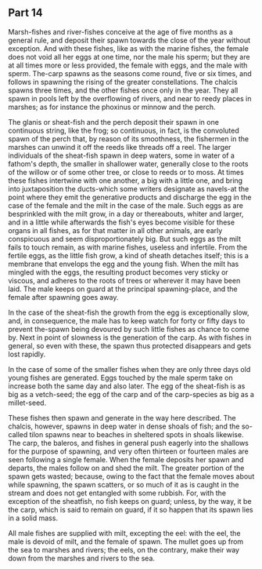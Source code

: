 ## Part 14

Marsh-fishes and river-fishes conceive at the age of five months as a general rule, and deposit their spawn towards the close of the year without exception.
And with these fishes, like as with the marine fishes, the female does not void all her eggs at one time, nor the male his sperm; but they are at all times more or less provided, the female with eggs, and the male with sperm.
The-carp spawns as the seasons come round, five or six times, and follows in spawning the rising of the greater constellations.
The chalcis spawns three times, and the other fishes once only in the year.
They all spawn in pools left by the overflowing of rivers, and near to reedy places in marshes; as for instance the phoxinus or minnow and the perch.

The glanis or sheat-fish and the perch deposit their spawn in one continuous string, like the frog; so continuous, in fact, is the convoluted spawn of the perch that, by reason of its smoothness, the fishermen in the marshes can unwind it off the reeds like threads off a reel.
The larger individuals of the sheat-fish spawn in deep waters, some in water of a fathom's depth, the smaller in shallower water, generally close to the roots of the willow or of some other tree, or close to reeds or to moss.
At times these fishes intertwine with one another, a big with a little one, and bring into juxtaposition the ducts-which some writers designate as navels-at the point where they emit the generative products and discharge the egg in the case of the female and the milt in the case of the male.
Such eggs as are besprinkled with the milt grow, in a day or thereabouts, whiter and larger, and in a little while afterwards the fish's eyes become visible for these organs in all fishes, as for that matter in all other animals, are early conspicuous and seem disproportionately big.
But such eggs as the milt fails to touch remain, as with marine fishes, useless and infertile.
From the fertile eggs, as the little fish grow, a kind of sheath detaches itself; this is a membrane that envelops the egg and the young fish.
When the milt has mingled with the eggs, the resulting product becomes very sticky or viscous, and adheres to the roots of trees or wherever it may have been laid.
The male keeps on guard at the principal spawning-place, and the female after spawning goes away.

In the case of the sheat-fish the growth from the egg is exceptionally slow, and, in consequence, the male has to keep watch for forty or fifty days to prevent the-spawn being devoured by such little fishes as chance to come by.
Next in point of slowness is the generation of the carp.
As with fishes in general, so even with these, the spawn thus protected disappears and gets lost rapidly.

In the case of some of the smaller fishes when they are only three days old young fishes are generated.
Eggs touched by the male sperm take on increase both the same day and also later.
The egg of the sheat-fish is as big as a vetch-seed; the egg of the carp and of the carp-species as big as a millet-seed.

These fishes then spawn and generate in the way here described.
The chalcis, however, spawns in deep water in dense shoals of fish; and the so-called tilon spawns near to beaches in sheltered spots in shoals likewise.
The carp, the baleros, and fishes in general push eagerly into the shallows for the purpose of spawning, and very often thirteen or fourteen males are seen following a single female.
When the female deposits her spawn and departs, the males follow on and shed the milt.
The greater portion of the spawn gets wasted; because, owing to the fact that the female moves about while spawning, the spawn scatters, or so much of it as is caught in the stream and does not get entangled with some rubbish.
For, with the exception of the sheatfish, no fish keeps on guard; unless, by the way, it be the carp, which is said to remain on guard, if it so happen that its spawn lies in a solid mass.

All male fishes are supplied with milt, excepting the eel: with the eel, the male is devoid of milt, and the female of spawn.
The mullet goes up from the sea to marshes and rivers; the eels, on the contrary, make their way down from the marshes and rivers to the sea.

